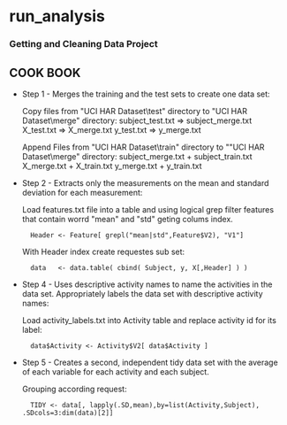 run_analysis
============

### Getting and Cleaning Data Project 
## COOK BOOK

* Step 1 - Merges the training and the test sets to create one data set:

	Copy files from "UCI HAR Dataset\test" directory to "UCI HAR Dataset\merge" directory:
		subject_test.txt  => subject_merge.txt
		X_test.txt        => X_merge.txt
		y_test.txt        => y_merge.txt
	
	Append Files from "UCI HAR Dataset\train" directory to ""UCI HAR Dataset\merge" directory:
		subject_merge.txt + subject_train.txt
		X_merge.txt       + X_train.txt
		y_merge.txt       + y_train.txt
		
* Step 2 - Extracts only the measurements on the mean and standard deviation for each measurement:

	Load features.txt file into a table and using logical grep filter features that contain worrd "mean" and "std" geting colums index.
	
		Header <- Feature[ grepl("mean|std",Feature$V2), "V1"]
	
	With Header index create requestes sub set:
	
		data   <- data.table( cbind( Subject, y, X[,Header] ) )
		
* Step 4 - Uses descriptive activity names to name the activities in the data set. Appropriately labels the data set with descriptive activity names:

	Load activity_labels.txt into Activity table and replace activity id for its label:
	
		data$Activity <- Activity$V2[ data$Activity ]

* Step 5 - Creates a second, independent tidy data set with the average of each variable for each activity and each subject. 

	Grouping according request:
	
		TIDY <- data[, lapply(.SD,mean),by=list(Activity,Subject), .SDcols=3:dim(data)[2]]
	

